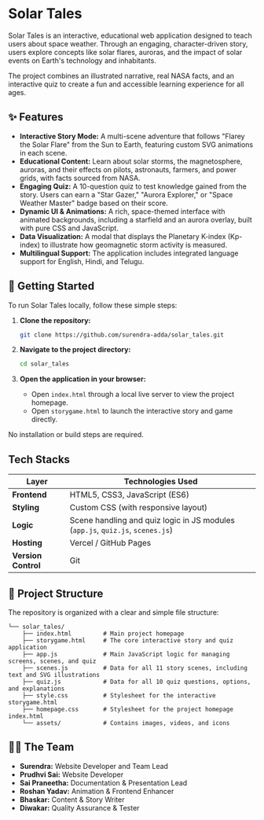 # Solar Tales
Solar Tales is an interactive, educational web application designed to teach users about space weather. Through an engaging, character-driven story, users explore concepts like solar flares, auroras, and the impact of solar events on Earth's technology and inhabitants.

The project combines an illustrated narrative, real NASA facts, and an interactive quiz to create a fun and accessible learning experience for all ages.

## ✨ Features

*   **Interactive Story Mode:** A multi-scene adventure that follows "Flarey the Solar Flare" from the Sun to Earth, featuring custom SVG animations in each scene.
*   **Educational Content:** Learn about solar storms, the magnetosphere, auroras, and their effects on pilots, astronauts, farmers, and power grids, with facts sourced from NASA.
*   **Engaging Quiz:** A 10-question quiz to test knowledge gained from the story. Users can earn a "Star Gazer," "Aurora Explorer," or "Space Weather Master" badge based on their score.
*   **Dynamic UI & Animations:** A rich, space-themed interface with animated backgrounds, including a starfield and an aurora overlay, built with pure CSS and JavaScript.
*   **Data Visualization:** A modal that displays the Planetary K-index (Kp-index) to illustrate how geomagnetic storm activity is measured.
*   **Multilingual Support:** The application includes integrated language support for English, Hindi, and Telugu.

## 🚀 Getting Started

To run Solar Tales locally, follow these simple steps:

1.  **Clone the repository:**
    ```sh
    git clone https://github.com/surendra-adda/solar_tales.git
    ```

2.  **Navigate to the project directory:**
    ```sh
    cd solar_tales
    ```

3.  **Open the application in your browser:**
    *   Open `index.html` through a local live server to view the project homepage.
    *   Open `storygame.html` to launch the interactive story and game directly.

No installation or build steps are required.

##  Tech Stacks

| Layer               | Technologies Used                                                              |
| ------------------- | ------------------------------------------------------------------------------ |
| **Frontend**        | HTML5, CSS3, JavaScript (ES6)                                                  |
| **Styling**         | Custom CSS (with responsive layout)                                            |
| **Logic**           | Scene handling and quiz logic in JS modules (`app.js`, `quiz.js`, `scenes.js`) |
| **Hosting**         | Vercel / GitHub Pages                                                          |
| **Version Control** | Git                                                                            |




## 📂 Project Structure

The repository is organized with a clear and simple file structure:

```
└── solar_tales/
    ├── index.html         # Main project homepage
    ├── storygame.html     # The core interactive story and quiz application
    ├── app.js             # Main JavaScript logic for managing screens, scenes, and quiz
    ├── scenes.js          # Data for all 11 story scenes, including text and SVG illustrations
    ├── quiz.js            # Data for all 10 quiz questions, options, and explanations
    ├── style.css          # Stylesheet for the interactive storygame.html
    ├── homepage.css       # Stylesheet for the project homepage index.html
    └── assets/            # Contains images, videos, and icons
```

## 🧑‍💻 The Team

*   **Surendra:** Website Developer and Team Lead
*   **Prudhvi Sai:** Website Developer
*   **Sai Praneetha:** Documentation & Presentation Lead
*   **Roshan Yadav:** Animation & Frontend Enhancer
*   **Bhaskar:** Content & Story Writer
*   **Diwakar:** Quality Assurance & Tester


